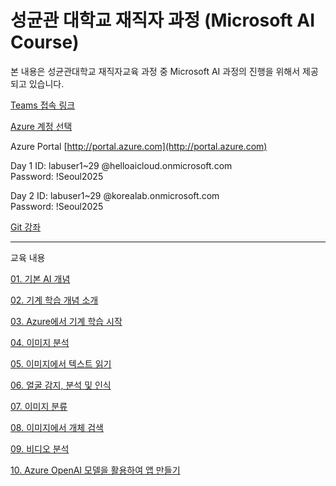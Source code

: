 # 성균관 대학교 재직자 과정 (Microsoft AI Course)

 본 내용은 성균관대학교 재직자교육 과정 중 Microsoft AI 과정의 진행을 위해서 제공되고 있습니다. 

[Teams 접속 링크](https://teams.microsoft.com/l/meetup-join/19%3ameeting_NDI2OWZkNmUtZmJhNi00MmIzLWIyYjItYjRhMWI4Zjc2MWI4%40thread.v2/0?context=%7b%22Tid%22%3a%2236f6edbe-3915-4bb5-a44e-429a8c49f163%22%2c%22Oid%22%3a%22ba41c978-b721-4839-99a8-16fa0ce48d55%22%7d)

[Azure 계정 선택](https://1drv.ms/x/c/e04dc3bec3161f8b/EZPD2jN3fwZAql1JHRm44o4BgzxkTYFXOLwReilMwSyHWw?e=W6eFCD)

Azure Portal [http://portal.azure.com](http://portal.azure.com)<br>

Day 1
ID: labuser1~29 @helloaicloud.onmicrosoft.com<br>
Password: !Seoul2025<br>

Day 2
ID: labuser1~29 @korealab.onmicrosoft.com<br>
Password: !Seoul2025<br>

[Git 강좌](https://youtu.be/JZJQ4_8XoPM?si=ky9eAUo3x39qWWpr)



---
교육 내용 

[01. 기본 AI 개념](https://learn.microsoft.com/ko-kr/training/modules/get-started-ai-fundamentals/?wt.mc_id=AZ-MVP-33796)

[02. 기계 학습 개념 소개](https://learn.microsoft.com/ko-kr/training/modules/fundamentals-machine-learning/?wt.mc_id=AZ-MVP-33796)

[03. Azure에서 기계 학습 시작](https://learn.microsoft.com/ko-kr/training/modules/design-machine-learning-model-training-solution/?wt.mc_id=AZ-MVP-33796)

[04. 이미지 분석](https://learn.microsoft.com/ko-kr/training/modules/analyze-images/?wt.mc_id=AZ-MVP-33796)

[05. 이미지에서 텍스트 읽기](https://learn.microsoft.com/ko-kr/training/modules/read-text-images-documents-with-computer-vision-service/?wt.mc_id=AZ-MVP-33796)

[06. 얼굴 감지, 분석 및 인식](https://learn.microsoft.com/ko-kr/training/modules/detect-analyze-recognize-faces/?wt.mc_id=AZ-MVP-33796)

[07. 이미지 분류](https://learn.microsoft.com/ko-kr/training/modules/classify-images/?wt.mc_id=AZ-MVP-33796)

[08. 이미지에서 개체 검색](https://learn.microsoft.com/ko-kr/training/modules/detect-objects-images/?wt.mc_id=AZ-MVP-33796)

[09. 비디오 분석](https://learn.microsoft.com/ko-kr/training/modules/analyze-video/?wt.mc_id=AZ-MVP-33796)

[10. Azure OpenAI 모델을 활용하여 앱 만들기](https://learn.microsoft.com/ko-kr/training/modules/utilize-azure-openai-model-create-app/)